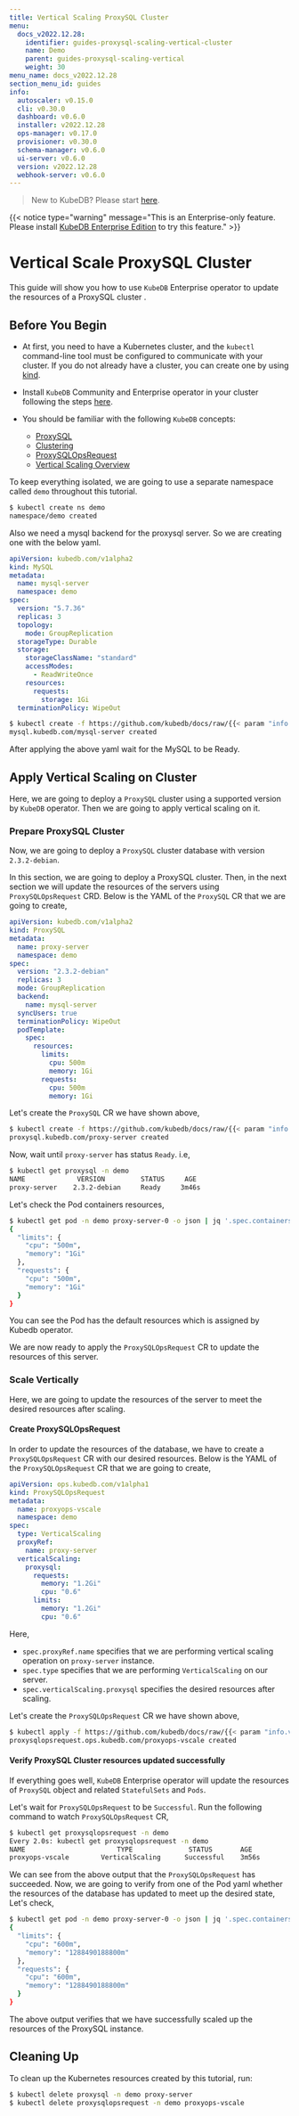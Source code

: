 ```yaml
---
title: Vertical Scaling ProxySQL Cluster
menu:
  docs_v2022.12.28:
    identifier: guides-proxysql-scaling-vertical-cluster
    name: Demo
    parent: guides-proxysql-scaling-vertical
    weight: 30
menu_name: docs_v2022.12.28
section_menu_id: guides
info:
  autoscaler: v0.15.0
  cli: v0.30.0
  dashboard: v0.6.0
  installer: v2022.12.28
  ops-manager: v0.17.0
  provisioner: v0.30.0
  schema-manager: v0.6.0
  ui-server: v0.6.0
  version: v2022.12.28
  webhook-server: v0.6.0
---
```


> New to KubeDB? Please start [here](/docs/v2022.12.28/README).

{{< notice type="warning" message="This is an Enterprise-only feature. Please install [KubeDB Enterprise Edition](/docs/v2022.12.28/setup/install/enterprise) to try this feature." >}}

# Vertical Scale ProxySQL Cluster

This guide will show you how to use `KubeDB` Enterprise operator to update the resources of a ProxySQL cluster .

## Before You Begin

- At first, you need to have a Kubernetes cluster, and the `kubectl` command-line tool must be configured to communicate with your cluster. If you do not already have a cluster, you can create one by using [kind](https://kind.sigs.k8s.io/docs/user/quick-start/).

- Install `KubeDB` Community and Enterprise operator in your cluster following the steps [here](/docs/v2022.12.28/setup/README).

- You should be familiar with the following `KubeDB` concepts:
    - [ProxySQL](/docs/v2022.12.28/guides/proxysql/concepts/proxysql)
    - [Clustering](/docs/v2022.12.28/guides/proxysql/clustering/proxysql-cluster)
    - [ProxySQLOpsRequest](/docs/v2022.12.28/guides/proxysql/concepts/opsrequest)
    - [Vertical Scaling Overview](/docs/v2022.12.28/guides/proxysql/scaling/vertical-scaling/overview)

To keep everything isolated, we are going to use a separate namespace called `demo` throughout this tutorial.

```bash
$ kubectl create ns demo
namespace/demo created
```

Also we need a mysql backend for the proxysql server. So we are  creating one with the below yaml.

```yaml
apiVersion: kubedb.com/v1alpha2
kind: MySQL
metadata:
  name: mysql-server
  namespace: demo
spec:
  version: "5.7.36"
  replicas: 3
  topology:
    mode: GroupReplication
  storageType: Durable
  storage:
    storageClassName: "standard"
    accessModes:
      - ReadWriteOnce
    resources:
      requests:
        storage: 1Gi
  terminationPolicy: WipeOut
```

```bash
$ kubectl create -f https://github.com/kubedb/docs/raw/{{< param "info.version" >}}/docs/guides/proxysql/scaling/vertical-scaling/cluster/example/sample-mysql.yaml
mysql.kubedb.com/mysql-server created 
```

After applying the above yaml wait for the MySQL to be Ready.

## Apply Vertical Scaling on Cluster

Here, we are going to deploy a  `ProxySQL` cluster using a supported version by `KubeDB` operator. Then we are going to apply vertical scaling on it.

### Prepare ProxySQL Cluster

Now, we are going to deploy a `ProxySQL` cluster database with version `2.3.2-debian`.

In this section, we are going to deploy a ProxySQL cluster. Then, in the next section we will update the resources of the servers using `ProxySQLOpsRequest` CRD. Below is the YAML of the `ProxySQL` CR that we are going to create,

```yaml
apiVersion: kubedb.com/v1alpha2
kind: ProxySQL
metadata:
  name: proxy-server
  namespace: demo
spec:
  version: "2.3.2-debian"
  replicas: 3
  mode: GroupReplication
  backend:
    name: mysql-server
  syncUsers: true
  terminationPolicy: WipeOut
  podTemplate:
    spec:
      resources:
        limits:
          cpu: 500m
          memory: 1Gi
        requests:
          cpu: 500m
          memory: 1Gi
```

Let's create the `ProxySQL` CR we have shown above,

```bash
$ kubectl create -f https://github.com/kubedb/docs/raw/{{< param "info.version" >}}/docs/guides/proxysql/scaling/vertical-scaling/cluster/example/sample-proxysql.yaml
proxysql.kubedb.com/proxy-server created
```

Now, wait until `proxy-server` has status `Ready`. i.e,

```bash
$ kubectl get proxysql -n demo
NAME             VERSION         STATUS     AGE
proxy-server    2.3.2-debian     Ready     3m46s
```

Let's check the Pod containers resources,

```bash
$ kubectl get pod -n demo proxy-server-0 -o json | jq '.spec.containers[].resources'
{
  "limits": {
    "cpu": "500m",
    "memory": "1Gi"
  },
  "requests": {
    "cpu": "500m",
    "memory": "1Gi"
  }
}
```

You can see the Pod has the default resources which is assigned by Kubedb operator.

We are now ready to apply the `ProxySQLOpsRequest` CR to update the resources of this server.

### Scale Vertically

Here, we are going to update the resources of the server to meet the desired resources after scaling.

#### Create ProxySQLOpsRequest

In order to update the resources of the database, we have to create a `ProxySQLOpsRequest` CR with our desired resources. Below is the YAML of the `ProxySQLOpsRequest` CR that we are going to create,

```yaml
apiVersion: ops.kubedb.com/v1alpha1
kind: ProxySQLOpsRequest
metadata:
  name: proxyops-vscale
  namespace: demo
spec:
  type: VerticalScaling
  proxyRef:
    name: proxy-server
  verticalScaling:
    proxysql:
      requests:
        memory: "1.2Gi"
        cpu: "0.6"
      limits:
        memory: "1.2Gi"
        cpu: "0.6"
```

Here,

- `spec.proxyRef.name` specifies that we are performing vertical scaling operation on `proxy-server` instance.
- `spec.type` specifies that we are performing `VerticalScaling` on our server.
- `spec.verticalScaling.proxysql` specifies the desired resources after scaling.

Let's create the `ProxySQLOpsRequest` CR we have shown above,

```bash
$ kubectl apply -f https://github.com/kubedb/docs/raw/{{< param "info.version" >}}/docs/guides/proxysql/scaling/vertical-scaling/cluster/example/proxyops-vscale.yaml
proxysqlopsrequest.ops.kubedb.com/proxyops-vscale created
```

#### Verify ProxySQL Cluster resources updated successfully

If everything goes well, `KubeDB` Enterprise operator will update the resources of `ProxySQL` object and related `StatefulSets` and `Pods`.

Let's wait for `ProxySQLOpsRequest` to be `Successful`.  Run the following command to watch `ProxySQLOpsRequest` CR,

```bash
$ kubectl get proxysqlopsrequest -n demo
Every 2.0s: kubectl get proxysqlopsrequest -n demo
NAME                       TYPE              STATUS       AGE
proxyops-vscale        VerticalScaling      Successful    3m56s
```

We can see from the above output that the `ProxySQLOpsRequest` has succeeded. Now, we are going to verify from one of the Pod yaml whether the resources of the database has updated to meet up the desired state, Let's check,

```bash
$ kubectl get pod -n demo proxy-server-0 -o json | jq '.spec.containers[].resources'
{
  "limits": {
    "cpu": "600m",
    "memory": "1288490188800m"
  },
  "requests": {
    "cpu": "600m",
    "memory": "1288490188800m"
  }
}
```

The above output verifies that we have successfully scaled up the resources of the ProxySQL instance.

## Cleaning Up

To clean up the Kubernetes resources created by this tutorial, run:

```bash
$ kubectl delete proxysql -n demo proxy-server
$ kubectl delete proxysqlopsrequest -n demo proxyops-vscale
```